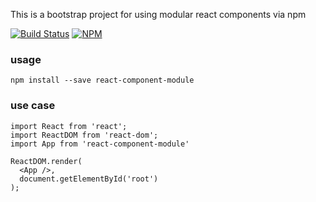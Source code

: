 This is a bootstrap project for using modular react components via npm

[![Build Status](https://travis-ci.org/staticinstance/react-component-module.svg?branch=master)](https://travis-ci.org/staticinstance/react-component-module) [![NPM](https://nodei.co/npm/<package>.png)](https://npmjs.org/package/<package>)

### usage
```npm install --save react-component-module```

### use case
```
import React from 'react';
import ReactDOM from 'react-dom';
import App from 'react-component-module'

ReactDOM.render(
  <App />,
  document.getElementById('root')
);
```
